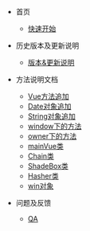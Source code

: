 * 首页
    * [快速开始](Readme)

* 历史版本及更新说明
    * [版本&更新说明](docs/Update-instructions)

* 方法说明文档
    * [Vue方法追加](class/vue-prototype)
    * [Date对象追加](class/Date-prototype)
    * [String对象追加](class/String-prototype)
    * [window下的方法](class/window-fun)
    * [owner下的方法](class/owner-fun)
    * [mainVue类](class/mainVue)
    * [Chain类](class/Chain)
    * [ShadeBox类](class/ShadeBox)
    * [Hasher类](class/Hasher)
    * [win对象](class/win)

* 问题及反馈
    * [QA](docs/QA)
